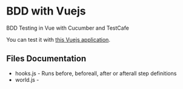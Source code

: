 # BDD with Vuejs
BDD Testing in Vue with Cucumber and TestCafe

You can test it with [this Vuejs application](https://github.com/MrSimsek/vueApp-web).

## Files Documentation
* hooks.js - Runs before, beforeall, after or afterall step definitions
* world.js - 
